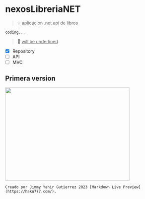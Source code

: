 # nexosLibreriaNET
> :bulb: aplicacion .net api de libros


`coding...`


> :memo: <ins>will be underlined</ins>

- [x] Repository
- [ ] API
- [ ] MVC 

## Primera version
<img src="https://haku777.com/img/examples/develop.jpg" width="400" height="300">


```
Creado por Jimmy Yahir Gutierrez 2023 [Markdown Live Preview](https://haku777.com/).
```